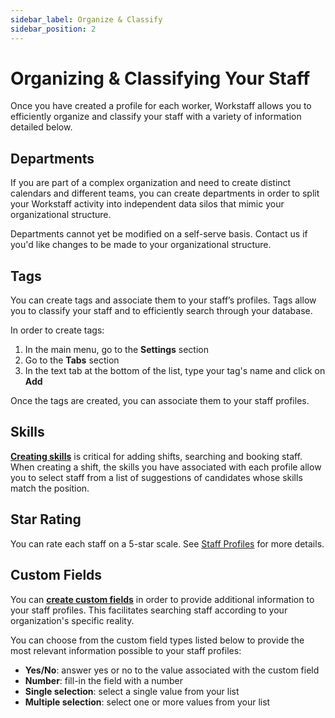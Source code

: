 ```yaml
---
sidebar_label: Organize & Classify
sidebar_position: 2
---
```


# Organizing & Classifying Your Staff
Once you have created a profile for each worker, Workstaff allows you to efficiently organize and classify your staff with a variety of information detailed below.


## Departments 
If you are part of a complex organization and need to create distinct calendars and different teams, you can create departments in order to split your Workstaff activity into independent data silos that mimic your organizational structure.  


Departments cannot yet be modified on a self-serve basis. Contact us if you'd like changes to be made to your organizational structure.

## Tags 
You can create tags and associate them to your staff’s profiles. Tags allow you to classify your staff and to efficiently search through your database.  

In order to create tags:
1. In the main menu, go to the **Settings** section
2. Go to the **Tabs** section 
3. In the text tab at the bottom of the list, type your tag's name and click on **Add**

Once the tags are created, you can associate them to your staff profiles. 

## Skills 
**[Creating skills](../customize/skills.md)** is critical for adding shifts, searching and booking staff.   
When creating a shift, the skills you have associated with each profile allow you to select staff from a list of suggestions of candidates whose skills match the position.

## Star Rating 
You can rate each staff on a 5-star scale. See [Staff Profiles](profiles.md) for more details.

## Custom Fields 
You can **[create custom fields](../customize/custom-fields.md)** in order to provide additional information to your staff profiles. This facilitates searching staff according to your organization's specific reality. 

You can choose from the custom field types listed below to provide the most relevant information possible to your staff profiles:
- **Yes/No**: answer yes or no to the value associated with the custom field
- **Number**: fill-in the field with a number
- **Single selection**: select a single value from your list
- **Multiple selection**: select one or more values from your list

